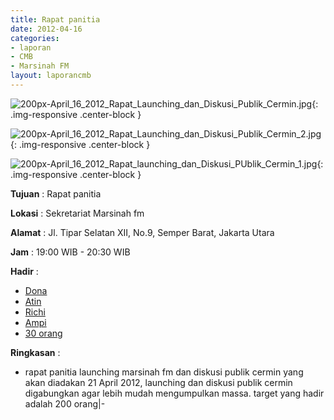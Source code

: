 ```yaml
---
title: Rapat panitia
date: 2012-04-16
categories:
- laporan
- CMB
- Marsinah FM
layout: laporancmb
---
```


![200px-April_16_2012_Rapat_Launching_dan_Diskusi_Publik_Cermin.jpg](/uploads/200px-April_16_2012_Rapat_Launching_dan_Diskusi_Publik_Cermin.jpg){: .img-responsive .center-block }

![200px-April_16_2012_Rapat_Launching_dan_Diskusi_Publik_Cermin_2.jpg](/uploads/200px-April_16_2012_Rapat_Launching_dan_Diskusi_Publik_Cermin_2.jpg){: .img-responsive .center-block }

![200px-April_16_2012_Rapat_launching_dan_Diskusi_PUblik_Cermin_1.jpg](/uploads/200px-April_16_2012_Rapat_launching_dan_Diskusi_PUblik_Cermin_1.jpg){: .img-responsive .center-block }


**Tujuan** : Rapat panitia

**Lokasi** : Sekretariat Marsinah fm

**Alamat** : Jl. Tipar Selatan XII, No.9, Semper Barat, Jakarta Utara

**Jam** : 19:00 WIB - 20:30 WIB

**Hadir** : 
* [Dona](http://wiki.ciptamedia.org/wiki/Dona)
* [Atin](http://wiki.ciptamedia.org/wiki/Atin)
* [Richi](http://wiki.ciptamedia.org/wiki/Richi)
* [Ampi](http://wiki.ciptamedia.org/wiki/Ampi)
* [30 orang](http://wiki.ciptamedia.org/wiki/30_orang)


**Ringkasan** : 
* rapat panitia launching marsinah fm dan diskusi publik cermin yang akan diadakan 21 April 2012, launching dan diskusi publik cermin digabungkan agar lebih mudah mengumpulkan massa. target yang hadir adalah 200 orang|-

